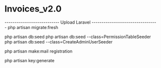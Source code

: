 # Invoices_v2.0

---------------------------- Upload Laravel ----------------------------------
php artisan migrate:fresh

php artisan db:seed
php artisan db:seed --class=PermissionTableSeeder
php artisan db:seed --class=CreateAdminUserSeeder

php artisan make:mail registration

php artisan key:generate
